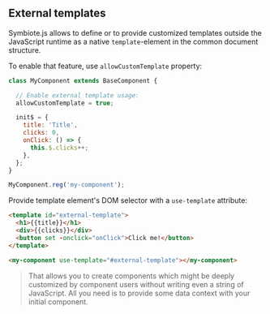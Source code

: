 ## External templates

Symbiote.js allows to define or to provide customized templates outside the JavaScript runtime 
as a native `template`-element in the common document structure. 

To enable that feature, use `allowCustomTemplate` property:
```js
class MyComponent extends BaseComponent {

  // Enable external template usage:
  allowCustomTemplate = true;

  init$ = {
    title: 'Title',
    clicks: 0,
    onClick: () => {
      this.$.clicks++;
    },
  };
}

MyComponent.reg('my-component');
```

Provide template element's DOM selector with a `use-template` attribute:
```html
<template id="external-template">
  <h1>{{title}}</h1>
  <div>{{clicks}}</div>
  <button set -onclick="onClick">Click me!</button>
</template>

<my-component use-template="#external-template"></my-component>
```

> That allows you to create components which might be deeply customized by component users 
without writing even a string of JavaScript. All you need is to provide some data context with your initial component.